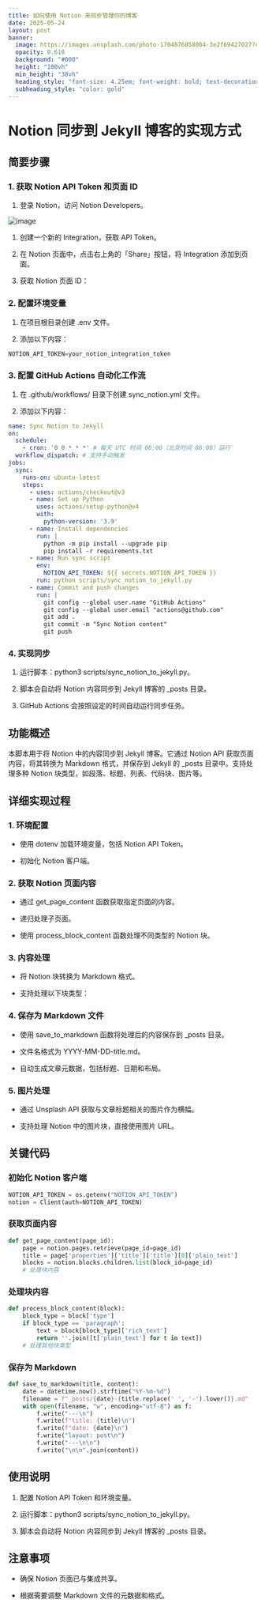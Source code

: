 ```yaml
---
title: 如何使用 Notion 来同步管理你的博客
date: 2025-05-24
layout: post
banner:
  image: https://images.unsplash.com/photo-1704876858004-3e2f69427027?crop=entropy&cs=tinysrgb&fit=max&fm=jpg&ixid=M3w2OTIwMzJ8MHwxfHJhbmRvbXx8fHx8fHx8fDE3NDgwOTYyNDl8&ixlib=rb-4.1.0&q=80&w=1080
  opacity: 0.618
  background: "#000"
  height: "100vh"
  min_height: "38vh"
  heading_style: "font-size: 4.25em; font-weight: bold; text-decoration: underline"
  subheading_style: "color: gold"
---
```


# Notion 同步到 Jekyll 博客的实现方式

## 简要步骤

### 1. 获取 Notion API Token 和页面 ID

1. 登录 Notion，访问 Notion Developers。

![image](https://prod-files-secure.s3.us-west-2.amazonaws.com/a7a0cc5a-89b9-4cda-8686-1fba0ca52f40/d19c1afe-dea5-4312-9333-786b0ba83054/image.png?X-Amz-Algorithm=AWS4-HMAC-SHA256&X-Amz-Content-Sha256=UNSIGNED-PAYLOAD&X-Amz-Credential=ASIAZI2LB4667D6AV2LB%2F20250524%2Fus-west-2%2Fs3%2Faws4_request&X-Amz-Date=20250524T141729Z&X-Amz-Expires=3600&X-Amz-Security-Token=IQoJb3JpZ2luX2VjEE4aCXVzLXdlc3QtMiJHMEUCIQCuLjs29jgatXdsBFOfgoyQ3CTLDszfENY3w1hmnq%2FD8gIgeG82bBsJnzic0KVo1OPO7Kv5YZM9nNr2Qor3wZPfeJQq%2FwMIFxAAGgw2Mzc0MjMxODM4MDUiDBoqmRwPZC9ISZLVPSrcA2eVFPHCxVjes3lQLSPg%2FxGJnJ6WM5j409ZxvdkI3KadJbWNjb0El1pD8h9RU7NZT1gRLexQRvy9fnuFUWFhecN8waKWbN3pIsGrlxk8W0s4jLt0Vets0UtUyOvzZeRAXvD4YjID%2FvSe3JcE5RnEiuLOQdE6rC5PVftHwzCSQ3Hs3N%2B3jJvf5mlunEAN0FXkCaHSFYiJvrvjxNswvyD2i%2FuOFg8LIbgTvR%2Fq2x6dtwfhIIlmkLkfXdsKBBiWX4t0vhhwznJTmauEi9xbQ%2Fhai89I34vMjIUnVcqxfHfXZX6v6QEdCePvn9KlCwZKeQ5Bhe%2BoxeinUOXLj3MEP3QohafPrxRcxp1HF9yqcBwqoG%2FrOnHdehbesqPkDvsUp7vIUL74fg6F4cGrWwygVAFOhpHFGpCHwJEoO%2FiJfkYHA2bH4bZ4B0K9GKJt5Ui9yMtwi%2B6Pq3ycxMHSD7SVvYoEQghar%2BufozfuJnNDU6zuWsMH%2F2Aam26NJUWDWTfkZZuPCgxNXNP1Yu%2FMutpJxOR%2FfnfnhTRoidgbuYsUvkvOmXPpaEURSZowquaYmzNwWvjVWea8Dsho73sxHO2Reehd4NxROKCsFWjcO%2F4FHS1IzeJ5aT9%2F9YnC47fioFFfMNCgx8EGOqUBFwHq6tjQHkNbCbmcuop7g5oPhbJjNPCYN6EEZb8ZRfGfQ%2Bl1%2BAdwU7kkXJt9Br54XiPbK9xkUMLCtBe7n6F9lBLFE%2B0INNRNOQOKbpeNf73myrGF%2FKdAJTxqaSAfccTr0smXU%2FUURn%2BFwPJVbiDpcE8CgBkrm28dFIdJPnkvTNw2zd7yeF8%2FggdOtCxmzNrTWvrLBJD%2Bf8ZNWvsMyIr5jV0%2FwXTv&X-Amz-Signature=1d684551f987b2ce6fcb9b2a3650d7b27609e8f1dbb26b21658c491885d4bc5c&X-Amz-SignedHeaders=host&x-id=GetObject)

1. 创建一个新的 Integration，获取 API Token。

1. 在 Notion 页面中，点击右上角的「Share」按钮，将 Integration 添加到页面。

1. 获取 Notion 页面 ID：


### 2. 配置环境变量

1. 在项目根目录创建 .env 文件。

1. 添加以下内容：

```javascript
NOTION_API_TOKEN=your_notion_integration_token
```

### 3. 配置 GitHub Actions 自动化工作流

1. 在 .github/workflows/ 目录下创建 sync_notion.yml 文件。

1. 添加以下内容：

```yaml
name: Sync Notion to Jekyll
on:
  schedule:
    - cron: '0 0 * * *' # 每天 UTC 时间 00:00（北京时间 08:00）运行
  workflow_dispatch: # 支持手动触发
jobs:
  sync:
    runs-on: ubuntu-latest
    steps:
      - uses: actions/checkout@v3
      - name: Set up Python
        uses: actions/setup-python@v4
        with:
          python-version: '3.9'
      - name: Install dependencies
        run: |
          python -m pip install --upgrade pip
          pip install -r requirements.txt
      - name: Run sync script
        env:
          NOTION_API_TOKEN: ${{ secrets.NOTION_API_TOKEN }}
        run: python scripts/sync_notion_to_jekyll.py
      - name: Commit and push changes
        run: |
          git config --global user.name "GitHub Actions"
          git config --global user.email "actions@github.com"
          git add .
          git commit -m "Sync Notion content"
          git push
```

### 4. 实现同步

1. 运行脚本：python3 scripts/sync_notion_to_jekyll.py。

1. 脚本会自动将 Notion 内容同步到 Jekyll 博客的 _posts 目录。

1. GitHub Actions 会按照设定的时间自动运行同步任务。

## 功能概述

本脚本用于将 Notion 中的内容同步到 Jekyll 博客。它通过 Notion API 获取页面内容，将其转换为 Markdown 格式，并保存到 Jekyll 的 _posts 目录中。支持处理多种 Notion 块类型，如段落、标题、列表、代码块、图片等。

## 详细实现过程

### 1. 环境配置

- 使用 dotenv 加载环境变量，包括 Notion API Token。

- 初始化 Notion 客户端。

### 2. 获取 Notion 页面内容

- 通过 get_page_content 函数获取指定页面的内容。

- 递归处理子页面。

- 使用 process_block_content 函数处理不同类型的 Notion 块。

### 3. 内容处理

- 将 Notion 块转换为 Markdown 格式。

- 支持处理以下块类型：


### 4. 保存为 Markdown 文件

- 使用 save_to_markdown 函数将处理后的内容保存到 _posts 目录。

- 文件名格式为 YYYY-MM-DD-title.md。

- 自动生成文章元数据，包括标题、日期和布局。

### 5. 图片处理

- 通过 Unsplash API 获取与文章标题相关的图片作为横幅。

- 支持处理 Notion 中的图片块，直接使用图片 URL。

## 关键代码

### 初始化 Notion 客户端

```python
NOTION_API_TOKEN = os.getenv("NOTION_API_TOKEN")
notion = Client(auth=NOTION_API_TOKEN)
```

### 获取页面内容

```python
def get_page_content(page_id):
    page = notion.pages.retrieve(page_id=page_id)
    title = page['properties']['title']['title'][0]['plain_text']
    blocks = notion.blocks.children.list(block_id=page_id)
    # 处理块内容
```

### 处理块内容

```python
def process_block_content(block):
    block_type = block['type']
    if block_type == 'paragraph':
        text = block[block_type]['rich_text']
        return ''.join([t['plain_text'] for t in text])
    # 处理其他块类型
```

### 保存为 Markdown

```python
def save_to_markdown(title, content):
    date = datetime.now().strftime("%Y-%m-%d")
    filename = f"_posts/{date}-{title.replace(' ', '-').lower()}.md"
    with open(filename, "w", encoding="utf-8") as f:
        f.write("---\n")
        f.write(f"title: {title}\n")
        f.write(f"date: {date}\n")
        f.write("layout: post\n")
        f.write("---\n\n")
        f.write("\n\n".join(content))
```

## 使用说明

1. 配置 Notion API Token 和环境变量。

1. 运行脚本：python3 scripts/sync_notion_to_jekyll.py。

1. 脚本会自动将 Notion 内容同步到 Jekyll 博客的 _posts 目录。

## 注意事项

- 确保 Notion 页面已与集成共享。

- 根据需要调整 Markdown 文件的元数据和格式。